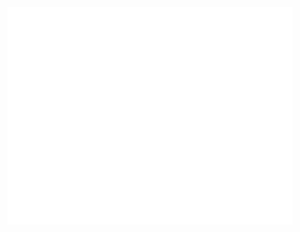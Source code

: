 [![Stats](https://raw.githubusercontent.com/adihanifsdr/adihanifsdr/master/github-metrics.svg)](https://github.com/lowlighter/metrics)
